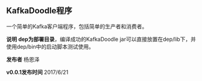 KafkaDoodle程序
--------------

一个简单的Kafka客户端程序，包括简单的生产者和消费者。

**说明**
__dep为部署目录__，编译成功的KafkaDoodle jar可以直接放置在dep/lib下，并使用dep/bin中的启动脚本测试使用。

**发布者**
杨恩泽

**v0.0.1发布时间**
2017/6/21

